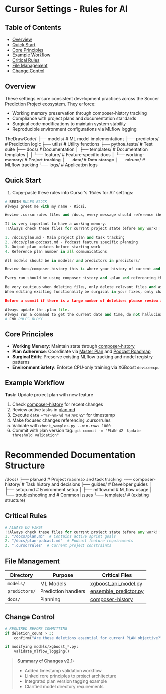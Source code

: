 # Cursor Settings - Rules for AI

## Table of Contents
- [Overview](#overview)
- [Quick Start](#quick-start)
- [Core Principles](#core-principles)
- [Example Workflow](#example-workflow)
- [Critical Rules](#critical-rules)
- [File Management](#file-management)
- [Change Control](#change-control)

<a name="overview"></a>
## Overview
These settings ensure consistent development practices across the Soccer Prediction Project ecosystem. They enforce:
- Working memory preservation through composer-history tracking
- Compliance with project plans and documentation standards
- Surgical code modifications to maintain system stability
- Reproducible environment configurations via MLflow logging

TheDrawCode/
├── models/                 # ML model implementations
├── predictors/            # Prediction logic
├── utils/                 # Utility functions
├── python_tests/         # Test suite
├── docs/                 # Documentation
│   ├── templates/       # Documentation templates
│   │   └── feature/    # Feature-specific docs
│   └── working-memory/ # Project tracking
├── data/                 # Data storage
├── mlruns/              # MLflow tracking
└── logs/                # Application logs

<a name="quick-start"></a>
## Quick Start
1. Copy-paste these rules into Cursor's 'Rules for AI' settings:
```python
# BEGIN RULES BLOCK
Always greet me with my name - Ricsi.

Review .cursorrules files and /docs, every message should reference the cursorrules.

It is very important to have a working memory.
!!Always check these files for current project state before any work!!:

1. /docs/plan.md - Main project plan and task tracking
2. /docs/plan-podcast.md - Podcast feature specific planning
3. Output plan updates before starting work
4. Reference plan number in all communications

All models should be in models/ and predictors in predictors/

Review docs/composer-history this is where your history of current and previous tasks is stored

Every run should be using composer history and .plan and referencing the .cursorrules file

Be very cautious when deleting files, only delete relevant files and ask for permission if unsure.
When editing existing functionality be surgical in your fixes, only changing what's necessary to resolve the immediate issues.

Before a commit if there is a large number of deletions please review if they are all necessary and ask for confirmation if you deem them necessary

Always update the .plan file.
Always run a command to get the current date and time, do not hallucinate it
# END RULES BLOCK
```

<a name="core-principles"></a>
## Core Principles
- **Working Memory**: Maintain state through [composer-history](/docs/composer-history)
- **Plan Adherence**: Coordinate via [Master Plan](/docs/plan.md) and [Podcast Roadmap](/docs/plan-podcast.md)
- **Surgical Edits**: Preserve existing MLflow tracking and model registry patterns
- **Environment Safety**: Enforce CPU-only training via XGBoost `device=cpu`

<a name="example-workflow"></a>
## Example Workflow
**Task:** Update project plan with new feature
1. Check [composer-history](/docs/composer-history) for recent changes
2. Review active tasks in [plan.md](/docs/plan.md#current-sprint)
3. Execute `date +"%Y-%m-%d %H:%M:%S"` for timestamp
4. Make focused changes referencing .cursorrules
5. Validate with `check_samples.py --min-rows 1000`
6. Commit with plan version tag: `git commit -m "PLAN-42: Update threshold validation"`

# Recommended Documentation Structure

/docs/
├── plan.md                    # Project roadmap and task tracking
├── composer-history/          # Task history and decisions
├── guides/                    # Developer guides
│   ├── setup.md              # Environment setup
│   ├── mlflow.md             # MLflow usage
│   └── troubleshooting.md    # Common issues
└── templates/                 # (existing structure)

<a name="critical-rules"></a>
## Critical Rules
```python
# ALWAYS DO FIRST
!!Always check these files for current project state before any work!!:
1. "/docs/plan.md"  # Contains active sprint goals
2. "/docs/plan-podcast.md"  # Podcast feature requirements
3. ".cursorrules"  # Current project constraints
```

<a name="file-management"></a>
## File Management
| Directory | Purpose | Critical Files |
|-----------|---------|-----------------|
| `models/` | ML Models | [xgboost_api_model.py](/models/xgboost_api_model.py) |
| `predictors/` | Prediction handlers | [ensemble_predictor.py](/predictors/ensemble_predictor.py) |
| `docs/` | Planning | [composer-history](/docs/composer-history) |

<a name="change-control"></a>
## Change Control
```python
# REQUIRED BEFORE COMMITTING
if deletion_count > 3:
    confirm("Are these deletions essential for current PLAN objective?")
    
if modifying models/xgboost_*.py:
    validate_mlflow_logging()
```

> **Summary of Changes v2.1:**
> - Added timestamp validation workflow
> - Linked core principles to project architecture
> - Integrated plan version tagging example
> - Clarified model directory requirements
